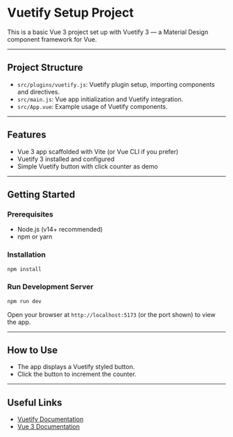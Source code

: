 # Vuetify Setup Project

This is a basic Vue 3 project set up with Vuetify 3 — a Material Design component framework for Vue.

---

## Project Structure

- `src/plugins/vuetify.js`: Vuetify plugin setup, importing components and directives.
- `src/main.js`: Vue app initialization and Vuetify integration.
- `src/App.vue`: Example usage of Vuetify components.

---

## Features

- Vue 3 app scaffolded with Vite (or Vue CLI if you prefer)
- Vuetify 3 installed and configured
- Simple Vuetify button with click counter as demo

---

## Getting Started

### Prerequisites

- Node.js (v14+ recommended)
- npm or yarn

### Installation

```bash
npm install
````

### Run Development Server

```bash
npm run dev
```

Open your browser at `http://localhost:5173` (or the port shown) to view the app.

---

## How to Use

* The app displays a Vuetify styled button.
* Click the button to increment the counter.

---

## Useful Links

* [Vuetify Documentation](https://vuetifyjs.com/)
* [Vue 3 Documentation](https://vuejs.org/)